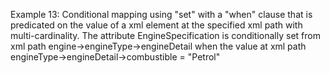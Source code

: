 Example 13:
Conditional mapping using "set" with a "when" clause that is predicated on the value of a xml element at the specified
xml path with multi-cardinality.
The attribute EngineSpecification is conditionally set from xml path engine->engineType->engineDetail when the value at
xml path engineType->engineDetail->combustible = "Petrol" 
